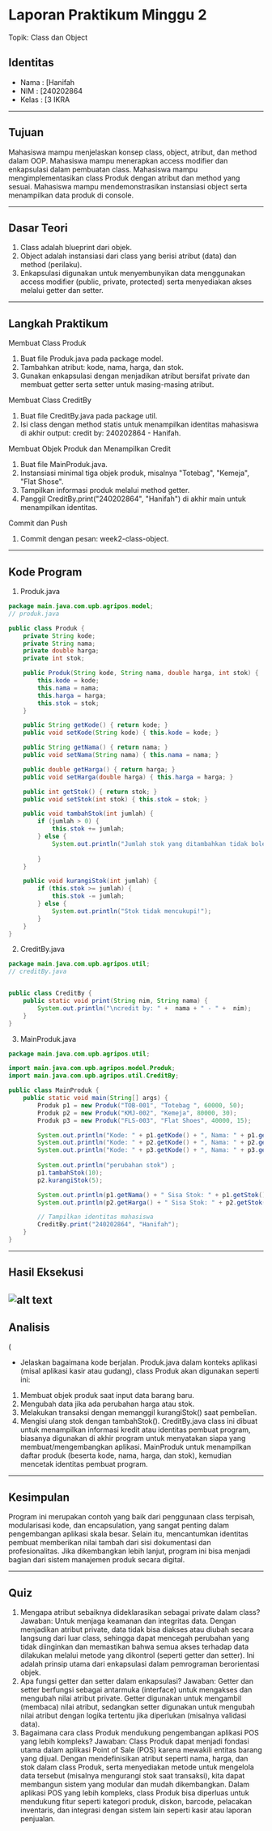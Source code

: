 # Laporan Praktikum Minggu 2 
Topik: Class dan Object

## Identitas
- Nama  : [Hanifah
- NIM   : [240202864
- Kelas : [3 IKRA

---

## Tujuan
Mahasiswa mampu menjelaskan konsep class, object, atribut, dan method dalam OOP.
Mahasiswa mampu menerapkan access modifier dan enkapsulasi dalam pembuatan class.
Mahasiswa mampu mengimplementasikan class Produk dengan atribut dan method yang sesuai.
Mahasiswa mampu mendemonstrasikan instansiasi object serta menampilkan data produk di console.


---

## Dasar Teori
 
1. Class adalah blueprint dari objek.  
2. Object adalah instansiasi dari class yang berisi atribut (data) dan method (perilaku).   
3. Enkapsulasi digunakan untuk menyembunyikan data menggunakan access modifier (public, private, protected) serta menyediakan akses melalui getter dan setter.

---

## Langkah Praktikum

 Membuat Class Produk
   1. Buat file Produk.java pada package model.
   2. Tambahkan atribut: kode, nama, harga, dan stok.
   3. Gunakan enkapsulasi dengan menjadikan atribut bersifat private dan membuat getter serta setter untuk masing-masing atribut.

 Membuat Class CreditBy
   1. Buat file CreditBy.java pada package util.
   2. Isi class dengan method statis untuk menampilkan identitas mahasiswa di akhir output: credit by: 240202864 - Hanifah.

 Membuat Objek Produk dan Menampilkan Credit
   1. Buat file MainProduk.java.
   2. Instansiasi minimal tiga objek produk, misalnya "Totebag", "Kemeja", "Flat Shose".
   3. Tampilkan informasi produk melalui method getter.
   4. Panggil CreditBy.print("240202864", "Hanifah") di akhir main untuk menampilkan identitas.

 Commit dan Push
   1. Commit dengan pesan: week2-class-object.


---

## Kode Program
1. Produk.java  

```java
package main.java.com.upb.agripos.model;
// produk.java

public class Produk {
    private String kode;
    private String nama;
    private double harga;
    private int stok;

    public Produk(String kode, String nama, double harga, int stok) {
        this.kode = kode;
        this.nama = nama;
        this.harga = harga;
        this.stok = stok;
    }

    public String getKode() { return kode; }
    public void setKode(String kode) { this.kode = kode; }

    public String getNama() { return nama; }
    public void setNama(String nama) { this.nama = nama; }

    public double getHarga() { return harga; }
    public void setHarga(double harga) { this.harga = harga; }

    public int getStok() { return stok; }
    public void setStok(int stok) { this.stok = stok; }

    public void tambahStok(int jumlah) {
        if (jumlah > 0) {
            this.stok += jumlah;
        } else {
            System.out.println("Jumlah stok yang ditambahkan tidak boleh ditambahkan!");
            
        }
    }

    public void kurangiStok(int jumlah) {
        if (this.stok >= jumlah) {
            this.stok -= jumlah;
        } else {
            System.out.println("Stok tidak mencukupi!");
        }
    }
}
```
2. CreditBy.java

```java
package main.java.com.upb.agripos.util;
// creditBy.java


public class CreditBy {
    public static void print(String nim, String nama) {
        System.out.println("\ncredit by: " +  nama + " - " +  nim);
    }
}
```
3. MainProduk.java

```java
package main.java.com.upb.agripos.util;

import main.java.com.upb.agripos.model.Produk;
import main.java.com.upb.agripos.util.CreditBy;

public class MainProduk {
    public static void main(String[] args) {
        Produk p1 = new Produk("TOB-001", "Totebag ", 60000, 50);
        Produk p2 = new Produk("KMJ-002", "Kemeja", 80000, 30);
        Produk p3 = new Produk("FLS-003", "Flat Shoes", 40000, 15);

        System.out.println("Kode: " + p1.getKode() + ", Nama: " + p1.getNama() + ", Harga: " + p1.getHarga() + ", Stok: " + p1.getStok());
        System.out.println("Kode: " + p2.getKode() + ", Nama: " + p2.getNama() + ", Harga: " + p2.getHarga() + ", Stok: " + p2.getStok());
        System.out.println("Kode: " + p3.getKode() + ", Nama: " + p3.getNama() + ", Harga: " + p3.getHarga() + ", Stok: " + p3.getStok());
        
        System.out.println("perubahan stok") ;
        p1.tambahStok(10);
        p2.kurangiStok(5);

        System.out.println(p1.getNama() + " Sisa Stok: " + p1.getStok()) ;
        System.out.println(p2.getHarga() + " Sisa Stok: " + p2.getStok()) ;

        // Tampilkan identitas mahasiswa
        CreditBy.print("240202864", "Hanifah");
    }
}
```
---

## Hasil Eksekusi
![alt text](<Cuplikan layar 2025-10-08 144907.png>)
---

## Analisis
(
- Jelaskan bagaimana kode berjalan. 
Produk.java dalam konteks aplikasi (misal aplikasi kasir atau gudang), class Produk akan digunakan seperti ini:
1. Membuat objek produk saat input data barang baru.
2. Mengubah data jika ada perubahan harga atau stok.
3. Melakukan transaksi dengan memanggil kurangiStok() saat pembelian.
4. Mengisi ulang stok dengan tambahStok(). 
CreditBy.java class ini dibuat untuk menampilkan informasi kredit atau identitas pembuat program, biasanya digunakan di akhir program untuk menyatakan siapa yang membuat/mengembangkan aplikasi.
MainProduk untuk menampilkan daftar produk (beserta kode, nama, harga, dan stok), kemudian mencetak identitas pembuat program.
 

---

## Kesimpulan
Program ini merupakan contoh yang baik dari penggunaan class terpisah, modularisasi kode, dan encapsulation, yang sangat penting dalam pengembangan aplikasi skala besar. Selain itu, mencantumkan identitas pembuat memberikan nilai tambah dari sisi dokumentasi dan profesionalitas. Jika dikembangkan lebih lanjut, program ini bisa menjadi bagian dari sistem manajemen produk secara digital.

---

## Quiz
1. Mengapa atribut sebaiknya dideklarasikan sebagai private dalam class?
Jawaban:
Untuk menjaga keamanan dan integritas data. Dengan menjadikan atribut private, data tidak bisa diakses atau diubah secara langsung dari luar class, sehingga dapat mencegah perubahan yang tidak diinginkan dan memastikan bahwa semua akses terhadap data dilakukan melalui metode yang dikontrol (seperti getter dan setter). Ini adalah prinsip utama dari enkapsulasi dalam pemrograman berorientasi objek.
2. Apa fungsi getter dan setter dalam enkapsulasi?
Jawaban:
Getter dan setter berfungsi sebagai antarmuka (interface) untuk mengakses dan mengubah nilai atribut private. Getter digunakan untuk mengambil (membaca) nilai atribut, sedangkan setter digunakan untuk mengubah nilai atribut dengan logika tertentu jika diperlukan (misalnya validasi data). 
3. Bagaimana cara class Produk mendukung pengembangan aplikasi POS yang lebih kompleks?
Jawaban:
Class Produk dapat menjadi fondasi utama dalam aplikasi Point of Sale (POS) karena mewakili entitas barang yang dijual. Dengan mendefinisikan atribut seperti nama, harga, dan stok dalam class Produk, serta menyediakan metode untuk mengelola data tersebut (misalnya mengurangi stok saat transaksi), kita dapat membangun sistem yang modular dan mudah dikembangkan. Dalam aplikasi POS yang lebih kompleks, class Produk bisa diperluas untuk mendukung fitur seperti kategori produk, diskon, barcode, pelacakan inventaris, dan integrasi dengan sistem lain seperti kasir atau laporan penjualan.
